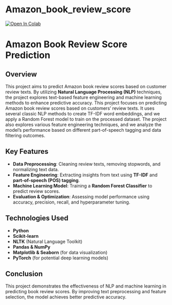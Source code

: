 # Amazon_book_review_score
 

[![Open In Colab](https://colab.research.google.com/assets/colab-badge.svg)](https://colab.research.google.com/github/EasonJia9598/Amazon_book_review_score/blob/main/A3_EasonJia.ipynb)




# Amazon Book Review Score Prediction

## Overview
This project aims to predict Amazon book review scores based on customer review texts. By utilizing **Natural Language Processing (NLP)** techniques, the project explores text-based feature engineering and machine learning methods to enhance predictive accuracy. This project focuses on predicting Amazon book review scores based on customers’ review texts.
It uses several classic NLP methods to create TF-IDF word embeddings, and we apply a Random Forest model to train on the processed dataset.
The project also explores various feature engineering techniques, and we analyze the model’s performance based on different part-of-speech tagging and data filtering outcomes.

## Key Features
- **Data Preprocessing**: Cleaning review texts, removing stopwords, and normalizing text data.
- **Feature Engineering**: Extracting insights from text using **TF-IDF** and **part-of-speech (POS) tagging**.
- **Machine Learning Model**: Training a **Random Forest Classifier** to predict review scores.
- **Evaluation & Optimization**: Assessing model performance using accuracy, precision, recall, and hyperparameter tuning.

## Technologies Used
- **Python**
- **Scikit-learn**
- **NLTK** (Natural Language Toolkit)
- **Pandas & NumPy**
- **Matplotlib & Seaborn** (for data visualization)
- **PyTorch** (for potential deep learning models)

## Conclusion

This project demonstrates the effectiveness of NLP and machine learning in predicting book review scores. By improving text preprocessing and feature selection, the model achieves better predictive accuracy.

